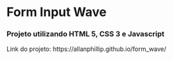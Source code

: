 <h1>Form Input Wave</h1>

<h3>Projeto utilizando HTML 5, CSS 3 e Javascript </h3>

<p>Link do projeto: https://allanphillip.github.io/form_wave/</p>